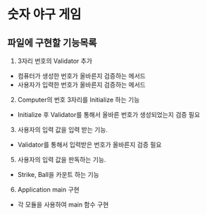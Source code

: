 # 숫자 야구 게임

## 파일에 구현할 기능목록
1. 3자리 번호의 Validator 추가
- 컴퓨터가 생성한 번호가 올바른지 검증하는 메서드
- 사용자가 입력한 번호가 올바른지 검증하는 메서드
2. Computer의 번호 3자리를 Initialize 하는 기능
- Initialize 후 Validator를 통해서 올바른 번호가 생성되었는지 검증 필요
3. 사용자의 입력 값을 입력 받는 기능.
- Validator를 통해서 입력받은 번호가 올바른지 검증 필요
5. 사용자의 입력 값을 판독하는 기능.
- Strike, Ball을 카운트 하는 기능
6. Application main 구현
- 각 모듈을 사용하여 main 함수 구현
